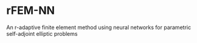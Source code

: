 # rFEM-NN
An r-adaptive finite element method using neural networks for parametric self-adjoint elliptic problems
